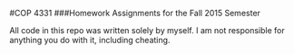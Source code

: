 #COP 4331
###Homework Assignments for the Fall 2015 Semester

All code in this repo was written solely by myself.
I am not responsible for anything you do with it,
including cheating.